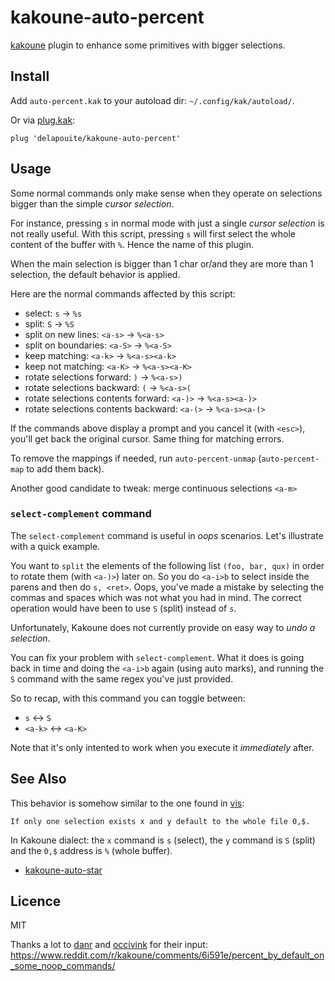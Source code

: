 # kakoune-auto-percent

[kakoune](http://kakoune.org) plugin to enhance some primitives with bigger selections.

## Install

Add `auto-percent.kak` to your autoload dir: `~/.config/kak/autoload/`.

Or via [plug.kak](https://github.com/andreyorst/plug.kak):

```
plug 'delapouite/kakoune-auto-percent'
```

## Usage

Some normal commands only make sense when they operate on selections bigger than the simple *cursor selection*.

For instance, pressing `s` in normal mode with just a single *cursor selection* is not really useful.
With this script, pressing `s` will first select the whole content of the buffer with `%`. Hence the name of this plugin.

When the main selection is bigger than 1 char or/and they are more than 1 selection, the default behavior is applied.

Here are the normal commands affected by this script:

- select: `s` → `%s`
- split: `S` → `%S`
- split on new lines: `<a-s>` → `%<a-s>`
- split on boundaries: `<a-S>` → `%<a-S>`
- keep matching: `<a-k>` → `%<a-s><a-k>`
- keep not matching: `<a-K>` → `%<a-s><a-K>`
- rotate selections forward: `)` → `%<a-s>)`
- rotate selections backward: `(` → `%<a-s>(`
- rotate selections contents forward: `<a-)>` → `%<a-s><a-)>`
- rotate selections contents backward: `<a-(>` → `%<a-s><a-(>`

If the commands above display a prompt and you cancel it (with `<esc>`), you'll get back the original cursor.
Same thing for matching errors.

To remove the mappings if needed, run `auto-percent-unmap` (`auto-percent-map` to add them back).

Another good candidate to tweak: merge continuous selections `<a-m>`

### `select-complement` command

The `select-complement` command is useful in *oops* scenarios. Let's illustrate with a quick example.

You want to `split` the elements of the following list `(foo, bar, qux)` in order to rotate them (with `<a-)>`) later on.
So you do `<a-i>b` to select inside the parens and then do `s, <ret>`. Oops, you've made a mistake by selecting the commas and
spaces which was not what you had in mind. The correct operation would have been to use `S` (split) instead of `s`.

Unfortunately, Kakoune does not currently provide on easy way to *undo a selection*.

You can fix your problem with `select-complement`. What it does is going back in time and doing the `<a-i>b` again (using auto marks),
and running the `S` command with the same regex you've just provided.

So to recap, with this command you can toggle between:
- `s` <-> `S`
- `<a-k>` <-> `<a-K>`

Note that it's only intented to work when you execute it *immediately* after.

## See Also

This behavior is somehow similar to the one found in [vis](https://github.com/martanne/vis):

    If only one selection exists x and y default to the whole file 0,$.

In Kakoune dialect: the `x` command is `s` (select), the `y` command is `S` (split) and  the `0,$` address is `%` (whole buffer).

- [kakoune-auto-star](https://github.com/Delapouite/kakoune-auto-star)

## Licence

MIT

Thanks a lot to [danr](https://github.com/danr) and [occivink](https://github.com/occivink)
for their input: https://www.reddit.com/r/kakoune/comments/6i591e/percent_by_default_on_some_noop_commands/
